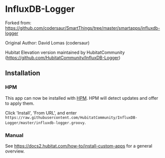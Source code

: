 # InfluxDB-Logger

Forked from: https://github.com/codersaur/SmartThings/tree/master/smartapps/influxdb-logger

Original Author: David Lomas (codersaur)

Hubitat Elevation version maintained by HubitatCommunity (https://github.com/HubitatCommunity/InfluxDB-Logger)

## Installation

### HPM

This app can now be installed with [HPM](https://hubitatpackagemanager.hubitatcommunity.com/). HPM will detect updates and offer to apply them.

Click 'Install', 'From URL', and enter `https://raw.githubusercontent.com/HubitatCommunity/InfluxDB-Logger/master/influxdb-logger.groovy`. 

### Manual

See https://docs2.hubitat.com/how-to/install-custom-apps for a general overview.
